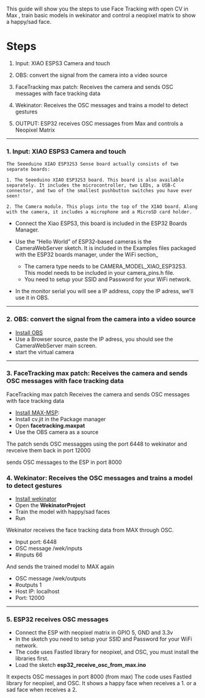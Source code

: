 This guide will show you  the steps to use Face Tracking with open CV in Max , train basic models in wekinator and control a neopixel matrix to show a happy/sad face.

# Steps

1. Input: XIAO ESPS3 Camera and touch 

2. OBS: convert the signal from the camera into a video source

3. FaceTracking max patch: Receives the camera and sends OSC messages with face tracking data

4. Wekinator: Receives the OSC messages and trains a model to detect gestures

5. OUTPUT: ESP32 receives OSC messages from Max and controls a Neopixel Matrix



---


### 1. Input: XIAO ESPS3 Camera and touch 


    The Seeeduino XIAO ESP32S3 Sense board actually consists of two separate boards: 
    
    1. The Seeeduino XIAO ESP32S3 board. This board is also available separately. It includes the microcontroller, two LEDs, a USB-C connector, and two of the smallest pushbutton switches you have ever seen!
    
    2. The Camera module. This plugs into the top of the XIAO board. Along with the camera, it includes a microphone and a MicroSD card holder.

- Connect the Xiao ESPS3, this board is included in the ESP32 Boards Manager.    

- Use the “Hello World” of ESP32-based cameras is the CameraWebServer sketch. It is included in the Examples files packaged with the ESP32 boards manager, under the WiFi section_

    - The camera type needs to be CAMERA_MODEL_XIAO_ESP32S3.  This model needs to be included in your camera_pins.h file.
    - You need to setup your SSID and Password for your WiFi network. 


- In the monitor serial you will see a IP address, copy the IP adress, we'll use it in OBS.

---
### 2. OBS: convert the signal from the camera into a video source


- [Install OBS](https://obsproject.com/) 
- Use a Browser source, paste the IP adress, you should see the CameraWebServer main screen. 
- start the virtual camera

___


### 3. FaceTracking max patch: Receives the camera and sends OSC messages with face tracking data

 FaceTracking max patch
 Receives the camera and sends OSC messages with face tracking data
 
- [Install MAX-MSP](https://cycling74.com/downloads): 
- Install cv.jit in the Package manager
- Open **facetracking.maxpat**
- Use the OBS camera as a source


The patch sends OSC messagges using the port 6448 to wekinator and revceive them back in port 12000

sends OSC messages to the ESP in port 8000


### 4. Wekinator: Receives the OSC messages and trains a model to detect gestures

- [Install wekinator](http://www.wekinator.org/)
- Open the **WekinatorProject**
- Train the model with happy/sad faces
- Run 

Wekinator receives the face tracking data from MAX through OSC.

- Input port: 6448
- OSC message /wek/inputs
- #inputs 66

And sends the trained model to MAX again 

- OSC message /wek/outputs
- #outputs 1 
- Host IP: localhost
- Port: 12000

---

### 5. ESP32 receives OSC messages

- Connect the ESP with neopixel matrix in GPIO 5, GND and 3.3v
- In the sketch you need to setup your SSID and Password for your WiFi network. 
- The code uses Fastled library for neopixel, and OSC, you must install the libraries first. 
- Load the sketch **esp32_receive_osc_from_max.ino**


It expects OSC messages in port 8000 (from max)
The code uses Fastled library for neopixel, and OSC. It shows a happy face when receives a 1. or a sad face when receives a 2.


